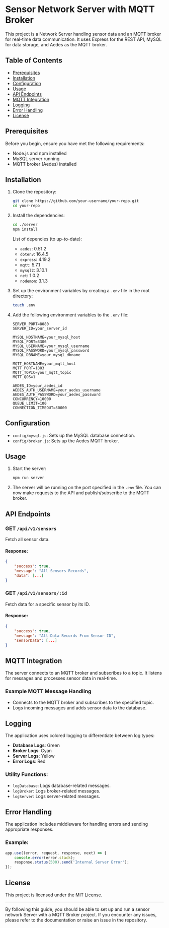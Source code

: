 # Sensor Network Server with MQTT Broker

This project is a Network Server handling sensor data and an MQTT broker for real-time data communication. It uses Express for the REST API, MySQL for data storage, and Aedes as the MQTT broker.

## Table of Contents

- [Prerequisites](#prerequisites)
- [Installation](#installation)
- [Configuration](#configuration)
- [Usage](#usage)
- [API Endpoints](#api-endpoints)
- [MQTT Integration](#mqtt-integration)
- [Logging](#logging)
- [Error Handling](#error-handling)
- [License](#license)

## Prerequisites

Before you begin, ensure you have met the following requirements:

- Node.js and npm installed
- MySQL server running
- MQTT broker (Aedes) installed

## Installation

1. Clone the repository:
    ```sh
    git clone https://github.com/your-username/your-repo.git
    cd your-repo
    ```

2. Install the dependencies:
    ```sh
    cd ./server
    npm install
    ```

    List of depencies (to up-to-date):
    - `aedes`: 0.51.2
    - `dotenv`: 16.4.5
    - `express`: 4.19.2
    - `mqtt`: 5.7.1
    - `mysql2`: 3.10.1
    - `net`: 1.0.2
    - `nodemon`: 3.1.3


3. Set up the environment variables by creating a `.env` file in the root directory:
    ```sh
    touch .env
    ```

4. Add the following environment variables to the `.env` file:
    ```env
    SERVER_PORT=8080
    SERVER_ID=your_server_id

    MYSQL_HOSTNAME=your_mysql_host
    MYSQL_PORT=3306
    MYSQL_USERNAME=your_mysql_username
    MYSQL_PASSWORD=your_mysql_password
    MYSQL_DBNAME=your_mysql_dbname

    MQTT_HOSTNAME=your_mqtt_host
    MQTT_PORT=1883
    MQTT_TOPIC=your_mqtt_topic
    MQTT_QOS=1

    AEDES_ID=your_aedes_id
    AEDES_AUTH_USERNAME=your_aedes_username
    AEDES_AUTH_PASSWORD=your_aedes_password
    CONCURRENCY=10000
    QUEUE_LIMIT=100
    CONNECTION_TIMEOUT=30000
    ```

## Configuration

- `config/mysql.js`: Sets up the MySQL database connection.
- `config/broker.js`: Sets up the Aedes MQTT broker.

## Usage

1. Start the server:
    ```sh
    npm run server
    ```

2. The server will be running on the port specified in the `.env` file. You can now make requests to the API and publish/subscribe to the MQTT broker.

## API Endpoints

### GET `/api/v1/sensors`

Fetch all sensor data.

#### Response:
```json
{
    "success": true,
    "message": "All Sensors Records",
    "data": [...]
}
```

### GET `/api/v1/sensors/:id`

Fetch data for a specific sensor by its ID.

#### Response:
```json
{
    "success": true,
    "message": "All Data Records From Sensor ID",
    "sensorData": [...]
}
```

## MQTT Integration

The server connects to an MQTT broker and subscribes to a topic. It listens for messages and processes sensor data in real-time.

### Example MQTT Message Handling

- Connects to the MQTT broker and subscribes to the specified topic.
- Logs incoming messages and adds sensor data to the database.

## Logging

The application uses colored logging to differentiate between log types:

- **Database Logs**: Green
- **Broker Logs**: Cyan
- **Server Logs**: Yellow
- **Error Logs**: Red

### Utility Functions:

- `logDatabase`: Logs database-related messages.
- `logBroker`: Logs broker-related messages.
- `logServer`: Logs server-related messages.

## Error Handling

The application includes middleware for handling errors and sending appropriate responses.

### Example:

```javascript
app.use((error, request, response, next) => {
    console.error(error.stack);
    response.status(500).send('Internal Server Error');
});
```

## License

This project is licensed under the MIT License.

---

By following this guide, you should be able to set up and run a sensor network Server with a MQTT Broker project. If you encounter any issues, please refer to the documentation or raise an issue in the repository.